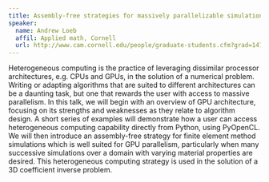 ```yaml
---
title: Assembly-free strategies for massively parallelizable simulations of PDEs
speaker:
  name: Andrew Loeb
  affil: Applied math, Cornell
  url: http://www.cam.cornell.edu/people/graduate-students.cfm?grad=1470&year=2017
---
```


Heterogeneous computing is the practice of leveraging dissimilar processor architectures, e.g. CPUs and GPUs, in the solution of a numerical problem. Writing or adapting algorithms that are suited to different architectures can be a daunting task, but one that rewards the user with access to massive parallelism. In this talk, we will begin with an overview of GPU architecture, focusing on its strengths and weaknesses as they relate to algorithm design. A short series of examples will demonstrate how a user can access heterogeneous computing capability directly from Python, using PyOpenCL. We will then introduce an assembly-free strategy for finite element method simulations which is well suited for GPU parallelism, particularly when many successive simulations over a domain with varying material properties are desired. This heterogeneous computing strategy is used in the solution of a 3D coefficient inverse problem.
